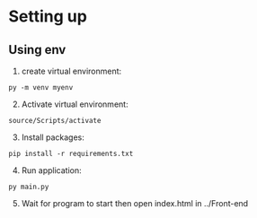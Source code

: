 # Setting up

## Using env
1. create virtual environment:

```
py -m venv myenv
```

2. Activate virtual environment:
```
source/Scripts/activate
```

3. Install packages:
```
pip install -r requirements.txt
```

4. Run application:
```
py main.py
```

5. Wait for program to start then open index.html in ../Front-end